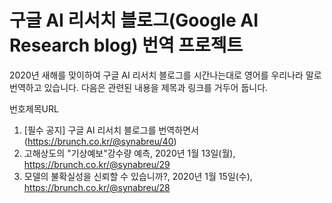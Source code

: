 # 구글 AI 리서치 블로그(Google AI Research blog) 번역 프로젝트

2020년 새해를 맞이하여 구글 AI 리서치 블로그를 시간나는대로 영어를 우리나라 말로 번역하고 있습니다. 
다음은 관련된 내용을 제목과 링크를 거두어 둡니다. 

<tr><td>번호</td><td>제목</td><td>URL</td></tr>

1. [필수 공지] 구글 AI 리서치 블로그를 번역하면서 (https://brunch.co.kr/@synabreu/40)
2. 고해상도의 "기상예보"강수량 예측, 2020년 1월 13일(월), https://brunch.co.kr/@synabreu/29
3. 모델의 불확실성을 신뢰할 수 있습니까?, 2020년 1월 15일(수), https://brunch.co.kr/@synabreu/28

